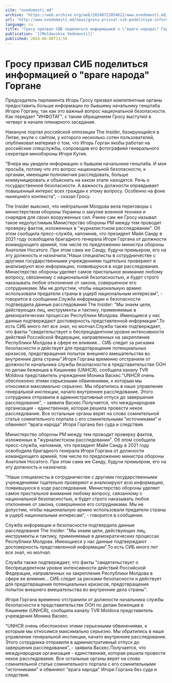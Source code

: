 ```yaml
---
site: "evedomosti.md"
archive: "https://web.archive.org/web/20240722054622/www.evedomosti.md/news/grosu-prizval-sib-podelitsya-informaciej-o-gorgane"
url: "http://www.evedomosti.md/news/grosu-prizval-sib-podelitsya-informaciej-o-gorgane"
language: ru
title: "Гросу призвал СИБ поделиться информацией о \"враге народа\" Горгане"
publication: '[[Moldavskie Vedomosti]]'
published: 2024-06-06T11:58
---
```


# Гросу призвал СИБ поделиться информацией о "враге народа" Горгане

Председатель парламента Игорь Гросу призвал компетентные органы предоставить больше информации по бывшему начальнику генштаба Игорю Горгану, так как это важный вопрос национальной безопасности. Как передает "ИНФОТАГ", с таким обращением Гросу выступил в четверг в начале пленарного заседания.

Накануне портал российской оппозиции The Insider, базирующийся в Литве, вкупе с сайтом, у которого несколько сотен пользователей, опубликовал материал о том, что Игорь Горган якобы работал на российские спецслужбы, сопроводив его фотографией генерального секретаря минобороны Игоря Кутие.

"Вчера мы увидели информацию о бывшем начальнике генштаба. И моя просьба, потому что это вопрос национальной безопасности, к органам, имеющим полномочия расследовать, больше коммуницировать и объяснить на каком этапе находятся. Речь о государственной безопасности. А важность должности оправдывает повышенный интерес всех граждан к этому вопросу. Особенно на фоне нынешнего контекста", - сказал Гросу.

The Insider выяснил, что нейтральная Молдова вела переговоры с министерством обороны Украины о закупке военной техники и снарядов для своих вооруженных сил. Ранее сам же Гросу называл такое недопустимым.Министерство обороны РМ между тем проводит проверку фактов, изложенных в "журналистском расследовании". Об этом сообщила пресс-служба, напомнив, что президент Майя Санду в 2021 году освободила бригадного генерала Игоря Горгана от должности командующего армией, том числе по предложению министра обороны Анатолия Носатого. При этом сама же Санду, будучи премьером, его на эту должность и назначила."Наши специалисты в сотрудничестве с другими государственными учреждениями тщательно проверяют и анализируют всю информацию, появившуюся в ходе расследования. Министерство обороны уделяет самое пристальное внимание любому вопросу, связанному с национальной безопасностью, и будет строго наказывать любое отклонение от закона, совершенное его сотрудниками. Мы не допустим, чтобы национальную армию использовали предатели страны в ущерб национальным интересам", - говорится в сообщении.Служба информации и безопасности подтвердила данные расследования The Insider: "Мы знаем цели, действующих лиц, инструменты и тактику, применяемые в демократических процессах Республики Молдова. Имеющиеся у нас данные подтверждают достоверность представленной информации".То есть СИБ много лет все знал, но молчал.Служба также подтверждает, что факты "свидетельствует о беспрецедентном уровне интенсивности действий Российской Федерации, направленных на закрепление Республики Молдова в сфере ее влияния... СИБ следит за рисками безопасности и действует для предотвращения потенциальных кризисов, предотвращения попыток внешнего вмешательства во внутренние дела страны".Игоря Горгана временно отстранили от должности начальника службы безопасности в представительстве ООН по делам беженцев в Кишиневе (UNHCR), сообщила каналу TVR Moldova представитель учреждения Моника Васкес."UNHCR очень обеспокоено этими серьезными обвинениями, к которым мы относимся максимально серьезно. Мы обратились в наше управление генеральной инспекции, начато внутреннее расследование. Этого сотрудника отправили в административный отпуск до завершения расследования", - заявила Васкес.Получается, что международная организация - единственная, которая решила провести некое расследование. Все остальные органы верят на слово сомнительной статье сомнительного портала с его сомнительными "источниками" и обвиняют "врага народа" Игоря Горгана без суда и следствия.

Министерство обороны РМ между тем проводит проверку фактов, изложенных в "журналистском расследовании". Об этом сообщила пресс-служба, напомнив, что президент Майя Санду в 2021 году освободила бригадного генерала Игоря Горгана от должности командующего армией, том числе по предложению министра обороны Анатолия Носатого. При этом сама же Санду, будучи премьером, его на эту должность и назначила.

"Наши специалисты в сотрудничестве с другими государственными учреждениями тщательно проверяют и анализируют всю информацию, появившуюся в ходе расследования. Министерство обороны уделяет самое пристальное внимание любому вопросу, связанному с национальной безопасностью, и будет строго наказывать любое отклонение от закона, совершенное его сотрудниками. Мы не допустим, чтобы национальную армию использовали предатели страны в ущерб национальным интересам", - говорится в сообщении.

Служба информации и безопасности подтвердила данные расследования The Insider: "Мы знаем цели, действующих лиц, инструменты и тактику, применяемые в демократических процессах Республики Молдова. Имеющиеся у нас данные подтверждают достоверность представленной информации".То есть СИБ много лет все знал, но молчал.

Служба также подтверждает, что факты "свидетельствует о беспрецедентном уровне интенсивности действий Российской Федерации, направленных на закрепление Республики Молдова в сфере ее влияния... СИБ следит за рисками безопасности и действует для предотвращения потенциальных кризисов, предотвращения попыток внешнего вмешательства во внутренние дела страны".

Игоря Горгана временно отстранили от должности начальника службы безопасности в представительстве ООН по делам беженцев в Кишиневе (UNHCR), сообщила каналу TVR Moldova представитель учреждения Моника Васкес.

"UNHCR очень обеспокоено этими серьезными обвинениями, к которым мы относимся максимально серьезно. Мы обратились в наше управление генеральной инспекции, начато внутреннее расследование. Этого сотрудника отправили в административный отпуск до завершения расследования", - заявила Васкес.Получается, что международная организация - единственная, которая решила провести некое расследование. Все остальные органы верят на слово сомнительной статье сомнительного портала с его сомнительными "источниками" и обвиняют "врага народа" Игоря Горгана без суда и следствия.